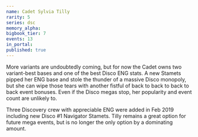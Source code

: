 ```yaml
---
name: Cadet Sylvia Tilly
rarity: 5
series: dsc
memory_alpha:
bigbook_tier: 7
events: 13
in_portal:
published: true
---
```


More variants are undoubtedly coming, but for now the Cadet owns two variant-best bases and one of the best Disco ENG stats. A new Stamets pipped her ENG base and stole the thunder of a massive Disco monopoly, but she can wipe those tears with another fistful of back to back to back to back event bonuses. Even if the Disco megas stop, her popularity and event count are unlikely to.

Three Discovery crew with appreciable ENG were added in Feb 2019 including new Disco #1 Navigator Stamets. Tilly remains a great option for future mega events, but is no longer the only option by a dominating amount.
